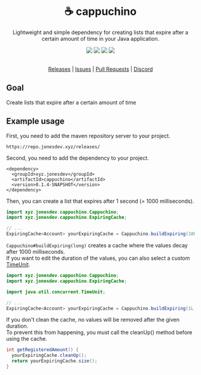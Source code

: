 <div align="center">
  <!-- Introduction -->
  <p>
    <h1>☕ cappuchino</h1>
    Lightweight and simple dependency for creating lists that expire after a certain amount of time in your Java application.
  </p>
  
  <!-- Badges & icons -->
  [![](https://img.shields.io/github/v/release/jonesdevelopment/cappuccino)](https://github.com/jonesdevelopment/cappuccino/releases)
  [![](https://img.shields.io/github/issues/jonesdevelopment/cappuccino)](https://github.com/jonesdevelopment/cappuccino/issues)
  [![](https://img.shields.io/discord/923308209769426994.svg?logo=discord)](https://jonesdev.xyz/discord)
  [![](https://img.shields.io/badge/License-GPLv3-blue.svg)](https://www.gnu.org/licenses/gpl-3.0)
  <br>
  <br>
  <!-- Quick navigation -->
  [Releases](https://github.com/jonesdevelopment/cappuccino/releases)
  |
  [Issues](https://github.com/jonesdevelopment/cappuccino/issues)
  |
  [Pull Requests](https://github.com/jonesdevelopment/cappuccino/pulls)
  |
  [Discord](https://jonesdev.xyz/discord)
</div>

## Goal
Create lists that expire after a certain amount of time

## Example usage
First, you need to add the maven repository server to your project.

```
https://repo.jonesdev.xyz/releases/
```

Second, you need to add the dependency to your project.

```
<dependency>
  <groupId>xyz.jonesdev</groupId>
  <artifactId>cappuchino</artifactId>
  <version>0.1.4-SNAPSHOT</version>
</dependency>
```

Then, you can create a list that expires after 1 second (= 1000 milliseconds).
```java
import xyz.jonesdev.cappuchino.Cappuchino;
import xyz.jonesdev.cappuchino.ExpiringCache;

// ...
ExpiringCache<Account> yourExpiringCache = Cappuchino.buildExpiring(1000L);
```

`Cappuchino#buildExpiring(long)` creates a cache where the values decay after 1000 milliseconds.
<br>
If you want to edit the duration of the values, you can also select a custom [TimeUnit](https://docs.oracle.com/javase/7/docs/api/java/util/concurrent/TimeUnit.html).

```java
import xyz.jonesdev.cappuchino.Cappuchino;
import xyz.jonesdev.cappuchino.ExpiringCache;

import java.util.concurrent.TimeUnit;

// ...
ExpiringCache<Account> yourExpiringCache = Cappuchino.buildExpiring(1L, TimeUnit.SECONDS);
```

If you don't clean the cache, no values will be removed after the given duration.
<br>
To prevent this from happening, you must call the cleanUp() method before using the cache.

```java
int getRegisteredAmount() {
  yourExpiringCache.cleanUp();
  return yourExpiringCache.size();
}
```
